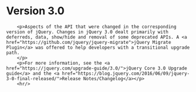 # Version 3.0

        <p>Aspects of the API that were changed in the corresponding version of jQuery. Changes in jQuery 3.0 dealt primarily with deferreds, data, show/hide and removal of some deprecated APIs. A <a href="https://github.com/jquery/jquery-migrate">jQuery Migrate Plugin</a> was offered to help developers with a transitional upgrade path.
        </p>
        <p>For more information, see the <a href="https://jquery.com/upgrade-guide/3.0/">jQuery Core 3.0 Upgrade guide</a> and the <a href="https://blog.jquery.com/2016/06/09/jquery-3-0-final-released/">Release Notes/Changelog</a></p>
        <hr/>
      